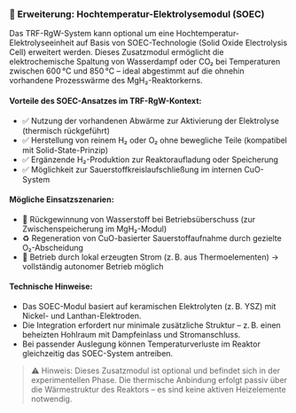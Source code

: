 ### 🔬 Erweiterung: Hochtemperatur-Elektrolysemodul (SOEC)

Das TRF-RgW-System kann optional um eine Hochtemperatur-Elektrolyseeinheit auf Basis von SOEC-Technologie (Solid Oxide Electrolysis Cell) erweitert werden. Dieses Zusatzmodul ermöglicht die elektrochemische Spaltung von Wasserdampf oder CO₂ bei Temperaturen zwischen 600 °C und 850 °C – ideal abgestimmt auf die ohnehin vorhandene Prozesswärme des MgH₂-Reaktorkerns.

#### Vorteile des SOEC-Ansatzes im TRF-RgW-Kontext:

- ✅ Nutzung der vorhandenen Abwärme zur Aktivierung der Elektrolyse (thermisch rückgeführt)
- ✅ Herstellung von reinem H₂ oder O₂ ohne bewegliche Teile (kompatibel mit Solid-State-Prinzip)
- ✅ Ergänzende H₂-Produktion zur Reaktoraufladung oder Speicherung
- ✅ Möglichkeit zur Sauerstoffkreislaufschließung im internen CuO-System

#### Mögliche Einsatzszenarien:

- 🔄 Rückgewinnung von Wasserstoff bei Betriebsüberschuss (zur Zwischenspeicherung im MgH₂-Modul)
- ♻️ Regeneration von CuO-basierter Sauerstoffaufnahme durch gezielte O₂-Abscheidung
- 🔌 Betrieb durch lokal erzeugten Strom (z. B. aus Thermoelementen) → vollständig autonomer Betrieb möglich

#### Technische Hinweise:

- Das SOEC-Modul basiert auf keramischen Elektrolyten (z. B. YSZ) mit Nickel- und Lanthan-Elektroden.
- Die Integration erfordert nur minimale zusätzliche Struktur – z. B. einen beheizten Hohlraum mit Dampfeinlass und Stromanschluss.
- Bei passender Auslegung können Temperaturverluste im Reaktor gleichzeitig das SOEC-System antreiben.

> ⚠️ Hinweis: Dieses Zusatzmodul ist optional und befindet sich in der experimentellen Phase. Die thermische Anbindung erfolgt passiv über die Wärmestruktur des Reaktors – es sind keine aktiven Heizelemente notwendig.


